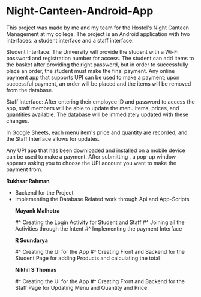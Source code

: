 # Night-Canteen-Android-App

This project was made by me and my team for the Hostel's Night Canteen Management at my college. The project is an Android application with two interfaces: a student interface and a staff interface.

Student Interface: The University will provide the student with a Wi-Fi password and registration number for access. The student can add items to the basket after providing the right password, but in order to successfully place an order, the student must make the final payment. Any online payment app that supports UPI can be used to make a payment; upon successful payment, an order will be placed and the items will be removed from the database.

Staff Interface: After entering their employee ID and password to access the app, staff members will be able to update the menu items, prices, and quantities available. The database will be immediately updated with these changes.

In Google Sheets, each menu item's price and quantity are recorded, and the Staff Interface allows for updates.

Any UPI app that has been downloaded and installed on a mobile device can be used to make a payment. After submitting , a pop-up window appears asking you to choose the UPI account you want to make the payment from.

**Rukhsar Rahman**
<ul>
  <li>Backend for the Project</li>
  <li>Implementing the Database Related work through Api and App-Scripts</li>

**Mayank Malhotra**

  #^  Creating the Login Activity for Student and Staff
  #^  Joining all the Activities through the Intent
  #^  Implementing the payment Interface

**R Soundarya**

  #^  Creating the UI for the App
  #^  Creating Front and Backend for the Student Page for adding Products and calculating the total

**Nikhil S Thomas**

  #^  Creating the UI for the App
  #^  Creating Front and Backend for the Staff Page for Updating Menu and Quantity and Price
